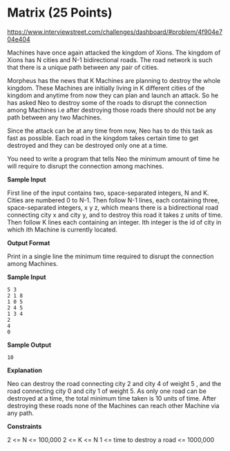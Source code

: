 Matrix (25 Points)
==================

https://www.interviewstreet.com/challenges/dashboard/#problem/4f904e704e404

Machines have once again attacked the kingdom of Xions.  The kingdom of Xions has N cities and N-1 bidirectional roads. The road network is such that there is a unique path between any pair of cities.

Morpheus has the news that K Machines are planning to destroy the whole kingdom. These Machines are initially living in K different cities of the kingdom and anytime from now they can plan and launch an attack. So he has asked Neo to destroy some of the roads to disrupt the connection among Machines i.e after destroying those roads there should not be any path between any two Machines.

Since the attack can be at any time from now, Neo has to do this task as fast as possible. Each road in the kingdom takes certain time to get destroyed and they can be destroyed only one at a time. 

You need to write a program that tells Neo the minimum amount of time he will require to disrupt the connection among machines.

**Sample Input**

First line of the input contains two, space-separated integers, N and K. Cities are numbered 0 to N-1.
Then follow N-1 lines, each containing three, space-separated integers, x y z, which means there is a bidirectional road connecting city x and city y, and to destroy this road it takes z units of time.
Then follow K lines each containing an integer. Ith integer is the id of city in which ith Machine is currently located.

**Output Format**

Print in a single line the minimum time required to disrupt the connection among Machines.

**Sample Input**

    5 3
    2 1 8
    1 0 5
    2 4 5
    1 3 4
    2
    4
    0

**Sample Output**

    10

**Explanation**

Neo can destroy the road connecting city 2 and city 4 of weight 5 , and the road connecting city 0 and city 1 of weight 5. As only one road can be destroyed at a time, the total minimum time taken is 10 units of time. After destroying these roads none of the Machines can reach other Machine via any path.

**Constraints**

2 <= N <= 100,000
2 <= K <= N
1 <= time to destroy a road <= 1000,000